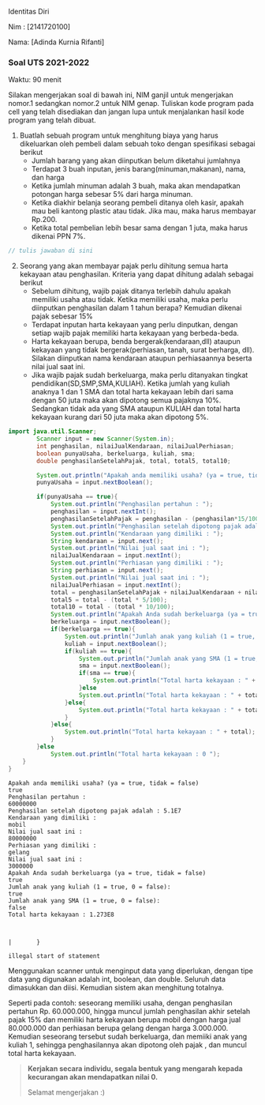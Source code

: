 Identitas Diri

Nim : [2141720100]

Nama: [Adinda Kurnia Rifanti]

### Soal UTS 2021-2022
Waktu: 90 menit

Silakan mengerjakan soal di bawah ini, NIM ganjil untuk mengerjakan nomor.1 sedangkan nomor.2 untuk NIM genap. Tuliskan
kode program pada cell yang telah disediakan dan jangan lupa untuk menjalankan hasil kode program yang telah dibuat.

1. Buatlah sebuah program untuk menghitung biaya yang harus dikeluarkan oleh pembeli dalam sebuah toko dengan spesifikasi sebagai berikut
    + Jumlah barang yang akan diinputkan belum diketahui jumlahnya
    + Terdapat 3 buah inputan, jenis barang(minuman,makanan), nama, dan harga
    + Ketika jumlah minuman adalah 3 buah, maka akan mendapatkan potongan harga sebesar 5% dari harga minuman.
    + Ketika diakhir belanja seorang pembeli ditanya oleh kasir, apakah mau beli kantong plastic atau tidak. Jika mau, maka harus membayar Rp.200.
    + Ketika total pembelian lebih besar sama dengan 1 juta, maka harus dikenai PPN 7%.


```Java
// tulis jawaban di sini
```

2.	Seorang yang akan membayar pajak perlu dihitung semua harta kekayaan atau penghasilan. Kriteria yang dapat dihitung adalah sebagai berikut
    + Sebelum dihitung, wajib pajak ditanya terlebih dahulu apakah memiliki usaha atau tidak. Ketika memiliki usaha, maka perlu diinputkan penghasilan dalam 1 tahun berapa? Kemudian dikenai pajak sebesar 15%
    + Terdapat inputan harta kekayaan yang perlu dinputkan, dengan setiap wajib pajak memiliki harta kekayaan yang berbeda-beda.
    + Harta kekayaan berupa, benda bergerak(kendaraan,dll) ataupun kekayaan yang tidak bergerak(perhiasan, tanah, surat berharga, dll). Silakan diinputkan nama kendaraan ataupun perhiasaannya beserta nilai jual saat ini.
    + Jika wajib pajak sudah berkeluarga, maka perlu ditanyakan tingkat pendidikan(SD,SMP,SMA,KULIAH). Ketika jumlah yang kuliah anaknya 1 dan 1 SMA dan total harta kekayaan lebih dari sama dengan 50 juta maka akan dipotong semua pajaknya 10%. Sedangkan tidak ada yang SMA ataupun KULIAH dan total harta kekayaan kurang dari 50 juta maka akan dipotong 5%.


```Java
import java.util.Scanner;
        Scanner input = new Scanner(System.in);  
        int penghasilan, nilaiJualKendaraan, nilaiJualPerhiasan;
        boolean punyaUsaha, berkeluarga, kuliah, sma;
        double penghasilanSetelahPajak, total, total5, total10; 

        System.out.println("Apakah anda memiliki usaha? (ya = true, tidak = false)");
        punyaUsaha = input.nextBoolean();

        if(punyaUsaha == true){
            System.out.println("Penghasilan pertahun : "); 
            penghasilan = input.nextInt();
            penghasilanSetelahPajak = penghasilan - (penghasilan*15/100);
            System.out.println("Penghasilan setelah dipotong pajak adalah : " + penghasilanSetelahPajak);
            System.out.println("Kendaraan yang dimiliki : ");
            String kendaraan = input.next();
            System.out.println("Nilai jual saat ini : ");
            nilaiJualKendaraan = input.nextInt();
            System.out.println("Perhiasan yang dimiliki : ");
            String perhiasan = input.next();
            System.out.println("Nilai jual saat ini : ");
            nilaiJualPerhiasan = input.nextInt();
            total = penghasilanSetelahPajak + nilaiJualKendaraan + nilaiJualPerhiasan;
            total5 = total - (total * 5/100);
            total10 = total - (total * 10/100);
            System.out.println("Apakah Anda sudah berkeluarga (ya = true, tidak = false)");
            berkeluarga = input.nextBoolean();
            if(berkeluarga == true){
                System.out.println("Jumlah anak yang kuliah (1 = true, 0 = false): ");
                kuliah = input.nextBoolean();
                if(kuliah == true){
                    System.out.println("Jumlah anak yang SMA (1 = true, 0 = false): ");
                    sma = input.nextBoolean();
                    if(sma == true){
                        System.out.println("Total harta kekayaan : " + total10);
                    }else
                    System.out.println("Total harta kekayaan : " + total5); 
                }else{
                    System.out.println("Total harta kekayaan : " + total5);
                }
            }else{
                System.out.println("Total harta kekayaan : " + total);
            }
        }else
            System.out.println("Total harta kekayaan : 0 ");
    }
}
```

    Apakah anda memiliki usaha? (ya = true, tidak = false)
    true
    Penghasilan pertahun : 
    60000000
    Penghasilan setelah dipotong pajak adalah : 5.1E7
    Kendaraan yang dimiliki : 
    mobil
    Nilai jual saat ini : 
    80000000
    Perhiasan yang dimiliki : 
    gelang
    Nilai jual saat ini : 
    3000000
    Apakah Anda sudah berkeluarga (ya = true, tidak = false)
    true
    Jumlah anak yang kuliah (1 = true, 0 = false): 
    true
    Jumlah anak yang SMA (1 = true, 0 = false): 
    false
    Total harta kekayaan : 1.273E8



    |       }

    illegal start of statement

    


Menggunakan scanner untuk menginput data yang diperlukan, dengan tipe data yang digunakan adalah int, boolean, dan double. Seluruh data dimasukkan dan diisi. Kemudian sistem akan menghitung totalnya. 

Seperti pada contoh: 
seseorang memiliki usaha, dengan penghasilan pertahun Rp. 60.000.000, hingga muncul jumlah penghasilan akhir setelah pajak 15% dan memiliki harta kekayaan berupa mobil dengan harga jual 80.000.000 dan perhiasan berupa gelang dengan harga 3.000.000. Kemudian seseorang tersebut sudah berkeluarga, dan memiiki anak yang kuliah 1, sehingga penghasilannya akan dipotong oleh pajak , dan muncul total harta kekayaan. 

> **Kerjakan secara individu, segala bentuk yang mengarah kepada kecurangan akan mendapatkan nilai 0.**
>
> Selamat mengerjakan :)

